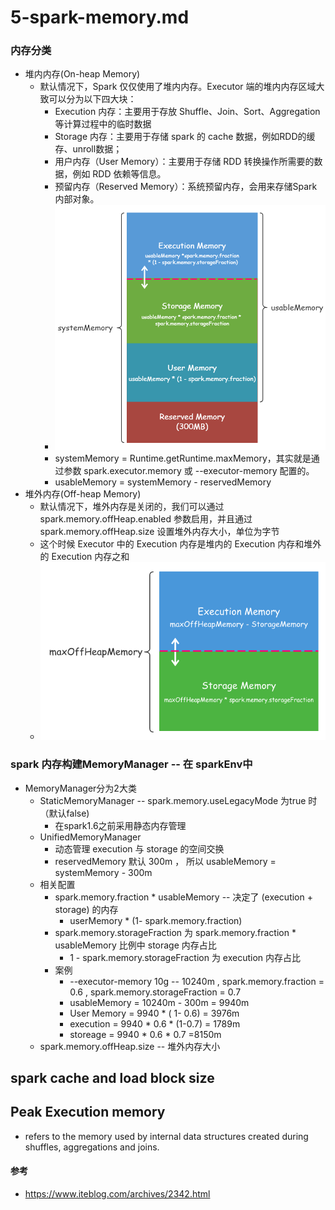 # 5-spark-memory.md

### 内存分类
*   堆内内存(On-heap Memory)
	*	默认情况下，Spark 仅仅使用了堆内内存。Executor 端的堆内内存区域大致可以分为以下四大块：
		*	Execution 内存：主要用于存放 Shuffle、Join、Sort、Aggregation 等计算过程中的临时数据
		*	Storage 内存：主要用于存储 spark 的 cache 数据，例如RDD的缓存、unroll数据；
		*	用户内存（User Memory）：主要用于存储 RDD 转换操作所需要的数据，例如 RDD 依赖等信息。
		*	预留内存（Reserved Memory）：系统预留内存，会用来存储Spark内部对象。
		*	![](../images/spark_on_heap_memory_iteblog.png)
		*	systemMemory = Runtime.getRuntime.maxMemory，其实就是通过参数 spark.executor.memory 或 --executor-memory 配置的。
		*	usableMemory = systemMemory - reservedMemory
*	堆外内存(Off-heap Memory)
	*	默认情况下，堆外内存是关闭的，我们可以通过 spark.memory.offHeap.enabled 参数启用，并且通过 spark.memory.offHeap.size 设置堆外内存大小，单位为字节
	*	这个时候 Executor 中的 Execution 内存是堆内的 Execution 内存和堆外的 Execution 内存之和
	*	![](../images/Spark_off_heap_memory_iteblog.png)


###	spark 内存构建MemoryManager -- 在 sparkEnv中 
*	MemoryManager分为2大类
	*	StaticMemoryManager -- spark.memory.useLegacyMode 为true 时（默认false)
		*	在spark1.6之前采用静态内存管理
	*	UnifiedMemoryManager 
		*	动态管理	execution 与 storage 的空间交换
		*	reservedMemory 默认 300m ， 所以 usableMemory = systemMemory - 300m
	*	相关配置
		*	spark.memory.fraction *  usableMemory -- 决定了 (execution  + storage) 的内存
			*	userMemory * (1- spark.memory.fraction) 
		*	spark.memory.storageFraction 为 spark.memory.fraction *  usableMemory 比例中 storage 内存占比
			*	1 -  spark.memory.storageFraction 为 execution 内存占比
		*	案例
			*	--executor-memory 10g  -- 10240m  , spark.memory.fraction = 0.6 , spark.memory.storageFraction = 0.7
			*	usableMemory = 10240m   - 300m = 9940‬m
			*   User Memory = 9940‬ * ( 1- 0.6) = 3976m
			*	execution = 9940‬ * 0.6 * (1-0.7) = 1789m
			*	storeage = 9940 * 0.6 * 0.7 =8150m
	*	spark.memory.offHeap.size  -- 堆外内存大小




##  spark cache and load block size 

## Peak Execution memory 
*   refers to the memory used by internal data structures created during shuffles, aggregations and joins.



#### 参考
*	https://www.iteblog.com/archives/2342.html
